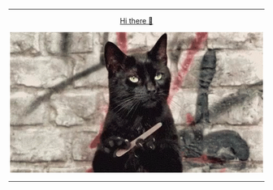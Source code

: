 <div align="center">
<hr>
    <a href="https://unmateo.github.io">
        <p>Hi there 👋</p>
    </a>    <img src="https://github.com/unmateo/unmateo/blob/master/salem.gif"/>
<hr>
</div>
